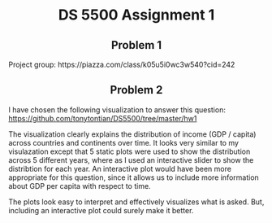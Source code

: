 <h1><center>DS 5500 Assignment 1</center></h1>

<h2><center>Problem 1</center></h2>
Project group: https://piazza.com/class/k05u5i0wc3w540?cid=242

<h2><center>Problem 2</center></h2>

I have chosen the following visualization to answer this question:
https://github.com/tonytontian/DS5500/tree/master/hw1

The visualization clearly explains the distribution of income (GDP / capita) across countries and continents over time. It looks very similar to my visulazation except that 5 static plots were used to show the distribution across 5 different years, where as I used an interactive slider to show the distribtion for each year. An interactive plot would have been more appropriate for this question, since it allows us to include more information about GDP per capita with respect to time.

The plots look easy to interpret and effectively visualizes what is asked. But, including an interactive plot could surely make it better.
